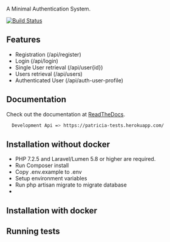 
A Minimal Authentication System.

[![Build Status](https://travis-ci.org/Lanrey/auth-service.svg?branch=dev)](https://travis-ci.org/Lanrey/auth-service)


## Features
- Registration (/api/register)
- Login (/api/login)
- Single User retrieval (/api/user{id})
- Users retrieval (/api/users)
- Authenticated User (/api/auth-user-profile)


## Documentation
Check out the documentation at [ReadTheDocs](https://documenter.getpostman.com/view/7081137/TVKHVFf5).

```sh
  Development Api => https://patricia-tests.herokuapp.com/
```

## Installation without docker
- PHP 7.2.5 and Laravel/Lumen 5.8 or higher are required.
- Run Composer install
- Copy .env.example to .env
- Setup environment variables
- Run php artisan migrate to migrate database
- 

## Installation with docker


## Running tests

